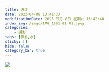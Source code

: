 ```yaml
---
title: 波纹
date: 2023-04-08 13:41:33
modificationDate: 2023 四月 8日 星期六 13:42:40
index_img: /imgs/IMG_1502-01-01.jpeg
categories: 
	- 摄影
tags: [摄影,水]
sticky: []
hide: false
category_bar: true
---
```

![](../../imgs/IMG_1502-01-01.jpeg)